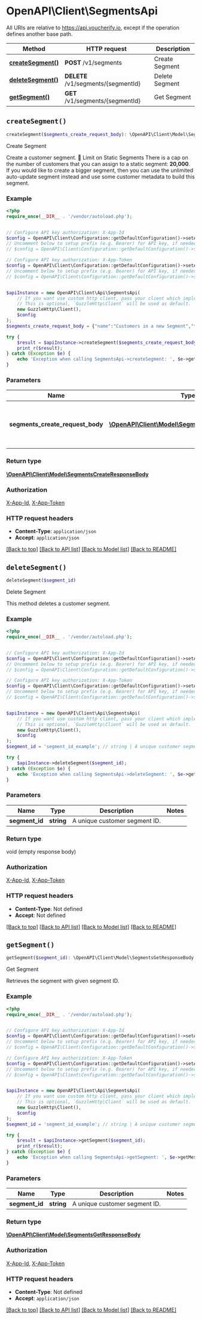 # OpenAPI\Client\SegmentsApi

All URIs are relative to https://api.voucherify.io, except if the operation defines another base path.

| Method | HTTP request | Description |
| ------------- | ------------- | ------------- |
| [**createSegment()**](SegmentsApi.md#createSegment) | **POST** /v1/segments | Create Segment |
| [**deleteSegment()**](SegmentsApi.md#deleteSegment) | **DELETE** /v1/segments/{segmentId} | Delete Segment |
| [**getSegment()**](SegmentsApi.md#getSegment) | **GET** /v1/segments/{segmentId} | Get Segment |


## `createSegment()`

```php
createSegment($segments_create_request_body): \OpenAPI\Client\Model\SegmentsCreateResponseBody
```

Create Segment

Create a customer segment.  🚧 Limit on Static Segments  There is a cap on the number of customers that you can assign to a static segment: **20,000**. If you would like to create a bigger segment, then you can use the unlimited auto-update segment instead and use some customer metadata to build this segment.

### Example

```php
<?php
require_once(__DIR__ . '/vendor/autoload.php');


// Configure API key authorization: X-App-Id
$config = OpenAPI\Client\Configuration::getDefaultConfiguration()->setApiKey('X-App-Id', 'YOUR_API_KEY');
// Uncomment below to setup prefix (e.g. Bearer) for API key, if needed
// $config = OpenAPI\Client\Configuration::getDefaultConfiguration()->setApiKeyPrefix('X-App-Id', 'Bearer');

// Configure API key authorization: X-App-Token
$config = OpenAPI\Client\Configuration::getDefaultConfiguration()->setApiKey('X-App-Token', 'YOUR_API_KEY');
// Uncomment below to setup prefix (e.g. Bearer) for API key, if needed
// $config = OpenAPI\Client\Configuration::getDefaultConfiguration()->setApiKeyPrefix('X-App-Token', 'Bearer');


$apiInstance = new OpenAPI\Client\Api\SegmentsApi(
    // If you want use custom http client, pass your client which implements `GuzzleHttp\ClientInterface`.
    // This is optional, `GuzzleHttp\Client` will be used as default.
    new GuzzleHttp\Client(),
    $config
);
$segments_create_request_body = {"name":"Customers in a new Segment","type":"static","customers":["cust_iajsExT2QB4sGWzABY85WRqV","cust_sehkNIi8Uq2qQuRqSr7xn4Zi"]}; // \OpenAPI\Client\Model\SegmentsCreateRequestBody | Specify the boundary conditions for the customer segment.

try {
    $result = $apiInstance->createSegment($segments_create_request_body);
    print_r($result);
} catch (Exception $e) {
    echo 'Exception when calling SegmentsApi->createSegment: ', $e->getMessage(), PHP_EOL;
}
```

### Parameters

| Name | Type | Description  | Notes |
| ------------- | ------------- | ------------- | ------------- |
| **segments_create_request_body** | [**\OpenAPI\Client\Model\SegmentsCreateRequestBody**](../Model/SegmentsCreateRequestBody.md)| Specify the boundary conditions for the customer segment. | [optional] |

### Return type

[**\OpenAPI\Client\Model\SegmentsCreateResponseBody**](../Model/SegmentsCreateResponseBody.md)

### Authorization

[X-App-Id](../../README.md#X-App-Id), [X-App-Token](../../README.md#X-App-Token)

### HTTP request headers

- **Content-Type**: `application/json`
- **Accept**: `application/json`

[[Back to top]](#) [[Back to API list]](../../README.md#endpoints)
[[Back to Model list]](../../README.md#models)
[[Back to README]](../../README.md)

## `deleteSegment()`

```php
deleteSegment($segment_id)
```

Delete Segment

This method deletes a customer segment.

### Example

```php
<?php
require_once(__DIR__ . '/vendor/autoload.php');


// Configure API key authorization: X-App-Id
$config = OpenAPI\Client\Configuration::getDefaultConfiguration()->setApiKey('X-App-Id', 'YOUR_API_KEY');
// Uncomment below to setup prefix (e.g. Bearer) for API key, if needed
// $config = OpenAPI\Client\Configuration::getDefaultConfiguration()->setApiKeyPrefix('X-App-Id', 'Bearer');

// Configure API key authorization: X-App-Token
$config = OpenAPI\Client\Configuration::getDefaultConfiguration()->setApiKey('X-App-Token', 'YOUR_API_KEY');
// Uncomment below to setup prefix (e.g. Bearer) for API key, if needed
// $config = OpenAPI\Client\Configuration::getDefaultConfiguration()->setApiKeyPrefix('X-App-Token', 'Bearer');


$apiInstance = new OpenAPI\Client\Api\SegmentsApi(
    // If you want use custom http client, pass your client which implements `GuzzleHttp\ClientInterface`.
    // This is optional, `GuzzleHttp\Client` will be used as default.
    new GuzzleHttp\Client(),
    $config
);
$segment_id = 'segment_id_example'; // string | A unique customer segment ID.

try {
    $apiInstance->deleteSegment($segment_id);
} catch (Exception $e) {
    echo 'Exception when calling SegmentsApi->deleteSegment: ', $e->getMessage(), PHP_EOL;
}
```

### Parameters

| Name | Type | Description  | Notes |
| ------------- | ------------- | ------------- | ------------- |
| **segment_id** | **string**| A unique customer segment ID. | |

### Return type

void (empty response body)

### Authorization

[X-App-Id](../../README.md#X-App-Id), [X-App-Token](../../README.md#X-App-Token)

### HTTP request headers

- **Content-Type**: Not defined
- **Accept**: Not defined

[[Back to top]](#) [[Back to API list]](../../README.md#endpoints)
[[Back to Model list]](../../README.md#models)
[[Back to README]](../../README.md)

## `getSegment()`

```php
getSegment($segment_id): \OpenAPI\Client\Model\SegmentsGetResponseBody
```

Get Segment

Retrieves the segment with given segment ID.

### Example

```php
<?php
require_once(__DIR__ . '/vendor/autoload.php');


// Configure API key authorization: X-App-Id
$config = OpenAPI\Client\Configuration::getDefaultConfiguration()->setApiKey('X-App-Id', 'YOUR_API_KEY');
// Uncomment below to setup prefix (e.g. Bearer) for API key, if needed
// $config = OpenAPI\Client\Configuration::getDefaultConfiguration()->setApiKeyPrefix('X-App-Id', 'Bearer');

// Configure API key authorization: X-App-Token
$config = OpenAPI\Client\Configuration::getDefaultConfiguration()->setApiKey('X-App-Token', 'YOUR_API_KEY');
// Uncomment below to setup prefix (e.g. Bearer) for API key, if needed
// $config = OpenAPI\Client\Configuration::getDefaultConfiguration()->setApiKeyPrefix('X-App-Token', 'Bearer');


$apiInstance = new OpenAPI\Client\Api\SegmentsApi(
    // If you want use custom http client, pass your client which implements `GuzzleHttp\ClientInterface`.
    // This is optional, `GuzzleHttp\Client` will be used as default.
    new GuzzleHttp\Client(),
    $config
);
$segment_id = 'segment_id_example'; // string | A unique customer segment ID.

try {
    $result = $apiInstance->getSegment($segment_id);
    print_r($result);
} catch (Exception $e) {
    echo 'Exception when calling SegmentsApi->getSegment: ', $e->getMessage(), PHP_EOL;
}
```

### Parameters

| Name | Type | Description  | Notes |
| ------------- | ------------- | ------------- | ------------- |
| **segment_id** | **string**| A unique customer segment ID. | |

### Return type

[**\OpenAPI\Client\Model\SegmentsGetResponseBody**](../Model/SegmentsGetResponseBody.md)

### Authorization

[X-App-Id](../../README.md#X-App-Id), [X-App-Token](../../README.md#X-App-Token)

### HTTP request headers

- **Content-Type**: Not defined
- **Accept**: `application/json`

[[Back to top]](#) [[Back to API list]](../../README.md#endpoints)
[[Back to Model list]](../../README.md#models)
[[Back to README]](../../README.md)
